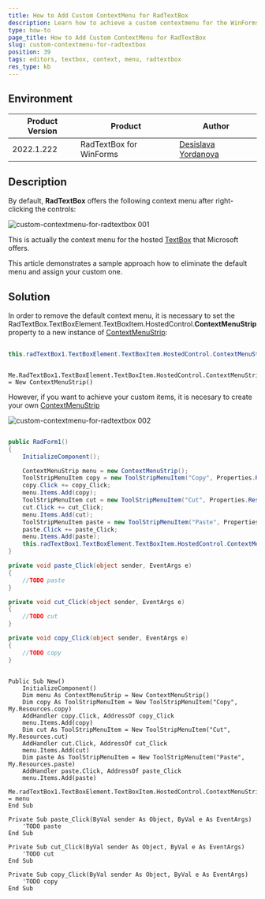 ```yaml
---
title: How to Add Custom ContextMenu for RadTextBox
description: Learn how to achieve a custom contextmenu for the WinForms RadTextBox.
type: how-to 
page_title: How to Add Custom ContextMenu for RadTextBox
slug: custom-contextmenu-for-radtextbox
position: 39
tags: editors, textbox, context, menu, radtextbox
res_type: kb
---
```


## Environment
 
|Product Version|Product|Author|
|----|----|----|
|2022.1.222|RadTextBox for WinForms|[Desislava Yordanova](https://www.telerik.com/blogs/author/desislava-yordanova)|


## Description

By default, **RadTextBox** offers the following context menu after right-clicking the controls:
 
![custom-contextmenu-for-radtextbox 001](images/custom-contextmenu-for-radtextbox001.png)

This is actually the context menu for the hosted [TextBox](https://docs.microsoft.com/en-us/dotnet/api/system.windows.forms.textbox?view=windowsdesktop-6.0) that Microsoft offers.

This article demonstrates a sample approach how to eliminate the default menu and assign your custom one.

## Solution

In order to remove the default context menu, it is necessary to set the RadTextBox.TextBoxElement.TextBoxItem.HostedControl.**ContextMenuStrip** property to a new instance of [ContextMenuStrip](https://docs.microsoft.com/en-us/dotnet/api/system.windows.forms.contextmenustrip?view=windowsdesktop-6.0):

````C#  
   
this.radTextBox1.TextBoxElement.TextBoxItem.HostedControl.ContextMenuStrip = new ContextMenuStrip();

````
````VB.NET

Me.RadTextBox1.TextBoxElement.TextBoxItem.HostedControl.ContextMenuStrip = New ContextMenuStrip()

````

However, if you want to achieve your custom items, it is necesary to create your own [ContextMenuStrip](https://docs.microsoft.com/en-us/dotnet/api/system.windows.forms.contextmenustrip?view=windowsdesktop-6.0)

![custom-contextmenu-for-radtextbox 002](images/custom-contextmenu-for-radtextbox002.png)
 
````C#  

public RadForm1()
{
    InitializeComponent();

    ContextMenuStrip menu = new ContextMenuStrip();
    ToolStripMenuItem copy = new ToolStripMenuItem("Copy", Properties.Resources.copy); 
    copy.Click += copy_Click;
    menu.Items.Add(copy);
    ToolStripMenuItem cut = new ToolStripMenuItem("Cut", Properties.Resources.cut);
    cut.Click += cut_Click;
    menu.Items.Add(cut);
    ToolStripMenuItem paste = new ToolStripMenuItem("Paste", Properties.Resources.paste); 
    paste.Click += paste_Click;
    menu.Items.Add(paste);
    this.radTextBox1.TextBoxElement.TextBoxItem.HostedControl.ContextMenuStrip = menu;
}

private void paste_Click(object sender, EventArgs e)
{
    //TODO paste
}

private void cut_Click(object sender, EventArgs e)
{
    //TODO cut
}

private void copy_Click(object sender, EventArgs e)
{
    //TODO copy
}

````
````VB.NET

Public Sub New()
    InitializeComponent()
    Dim menu As ContextMenuStrip = New ContextMenuStrip()
    Dim copy As ToolStripMenuItem = New ToolStripMenuItem("Copy", My.Resources.copy)
    AddHandler copy.Click, AddressOf copy_Click
    menu.Items.Add(copy)
    Dim cut As ToolStripMenuItem = New ToolStripMenuItem("Cut", My.Resources.cut)
    AddHandler cut.Click, AddressOf cut_Click
    menu.Items.Add(cut)
    Dim paste As ToolStripMenuItem = New ToolStripMenuItem("Paste", My.Resources.paste)
    AddHandler paste.Click, AddressOf paste_Click
    menu.Items.Add(paste)
    Me.radTextBox1.TextBoxElement.TextBoxItem.HostedControl.ContextMenuStrip = menu
End Sub

Private Sub paste_Click(ByVal sender As Object, ByVal e As EventArgs)
    'TODO paste
End Sub

Private Sub cut_Click(ByVal sender As Object, ByVal e As EventArgs)
    'TODO cut
End Sub

Private Sub copy_Click(ByVal sender As Object, ByVal e As EventArgs)
    'TODO copy
End Sub

````

